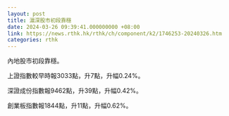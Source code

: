 ```yaml
---
layout: post
title: 滬深股市初段靠穩
date: 2024-03-26 09:39:41.000000000 +08:00
link: https://news.rthk.hk/rthk/ch/component/k2/1746253-20240326.htm
categories: rthk
---
```


內地股市初段靠穩。

上證指數較早時報3033點，升7點，升幅0.24%。

深證成份指數報9462點，升39點，升幅0.42%。

創業板指數報1844點，升11點，升幅0.62%。
